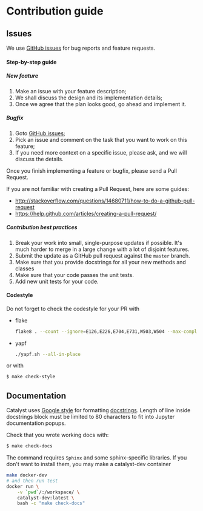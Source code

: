 # Contribution guide

## Issues

We use [GitHub issues](https://github.com/catalyst-team/catalyst/issues) for bug reports and feature requests.

#### Step-by-step guide

##### New feature

1. Make an issue with your feature description;
2. We shall discuss the design and its implementation details;
3. Once we agree that the plan looks good, go ahead and implement it.


##### Bugfix

1. Goto [GitHub issues](https://github.com/catalyst-team/catalyst/issues);
2. Pick an issue and comment on the task that you want to work on this feature;
3. If you need more context on a specific issue, please ask, and we will discuss the details.


Once you finish implementing a feature or bugfix, please send a Pull Request.

If you are not familiar with creating a Pull Request, here are some guides:
- http://stackoverflow.com/questions/14680711/how-to-do-a-github-pull-request
- https://help.github.com/articles/creating-a-pull-request/


##### Contribution best practices

1. Break your work into small, single-purpose updates if possible. 
It's much harder to merge in a large change with a lot of disjoint features.
2. Submit the update as a GitHub pull request against the `master` branch.
3. Make sure that you provide docstrings for all your new methods and classes
4. Make sure that your code passes the unit tests.
5. Add new unit tests for your code.

#### Codestyle

Do not forget to check the codestyle for your PR with

- flake
    ```bash
    flake8 . --count --ignore=E126,E226,E704,E731,W503,W504 --max-complexity=16 --show-source --statistics
    ```
- yapf
    ```bash
    ./yapf.sh --all-in-place
    ```

or with

```bash
$ make check-style
```

## Documentation

Catalyst uses [Google style](http://sphinxcontrib-napoleon.readthedocs.io/en/latest/example_google.html) for formatting [docstrings](https://github.com/google/styleguide/blob/gh-pages/pyguide.md#38-comments-and-docstrings). 
Length of line inside docstrings block must be limited to 80 characters to fit into Jupyter documentation popups.

Check that you wrote working docs with:
```bash
$ make check-docs
```

The command requires `Sphinx` and some sphinx-specific libraries.
If you don't want to install them, you may make a catalyst-dev container
```bash
make docker-dev
# and then run test
docker run \
    -v `pwd`/:/workspace/ \
    catalyst-dev:latest \
    bash -c "make check-docs"
```
